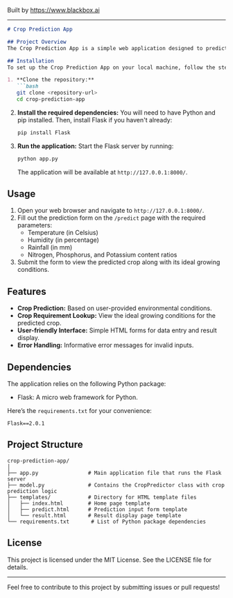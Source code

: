 
Built by https://www.blackbox.ai

---

```markdown
# Crop Prediction App

## Project Overview
The Crop Prediction App is a simple web application designed to predict which crop is most suitable for a specific location based on various environmental parameters such as temperature, humidity, and rainfall. The app utilizes a basic scoring algorithm to evaluate crop suitability, providing farmers and agricultural enthusiasts with valuable insights to optimize crop selection for their local conditions.

## Installation
To set up the Crop Prediction App on your local machine, follow the steps below:

1. **Clone the repository:**
   ```bash
   git clone <repository-url>
   cd crop-prediction-app
   ```

2. **Install the required dependencies:**
   You will need to have Python and pip installed. Then, install Flask if you haven't already:
   ```bash
   pip install Flask
   ```

3. **Run the application:**
   Start the Flask server by running:
   ```bash
   python app.py
   ```
   The application will be available at `http://127.0.0.1:8000/`.

## Usage
1. Open your web browser and navigate to `http://127.0.0.1:8000/`.
2. Fill out the prediction form on the `/predict` page with the required parameters:
   - Temperature (in Celsius)
   - Humidity (in percentage)
   - Rainfall (in mm)
   - Nitrogen, Phosphorus, and Potassium content ratios
3. Submit the form to view the predicted crop along with its ideal growing conditions.

## Features
- **Crop Prediction:** Based on user-provided environmental conditions.
- **Crop Requirement Lookup:** View the ideal growing conditions for the predicted crop.
- **User-friendly Interface:** Simple HTML forms for data entry and result display.
- **Error Handling:** Informative error messages for invalid inputs.

## Dependencies
The application relies on the following Python package:
- Flask: A micro web framework for Python.

Here’s the `requirements.txt` for your convenience:
```
Flask==2.0.1
```

## Project Structure
```
crop-prediction-app/
│
├── app.py                # Main application file that runs the Flask server
├── model.py              # Contains the CropPredictor class with crop prediction logic
├── templates/            # Directory for HTML template files
│   ├── index.html        # Home page template
│   ├── predict.html      # Prediction input form template
│   └── result.html       # Result display page template
└── requirements.txt       # List of Python package dependencies
```

## License
This project is licensed under the MIT License. See the LICENSE file for details.

---

Feel free to contribute to this project by submitting issues or pull requests!
```